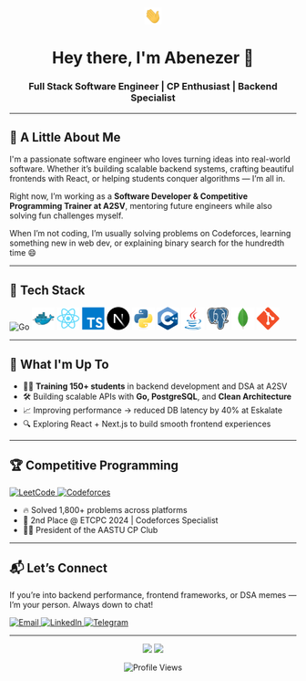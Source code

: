 <div align="center">
  <img src="https://raw.githubusercontent.com/ABSphreak/ABSphreak/master/gifs/Hi.gif" width="30px">
  <h1>Hey there, I'm Abenezer 👋</h1>
  <h3>Full Stack Software Engineer | CP Enthusiast | Backend Specialist</h3>
</div>

---

## 🌟 A Little About Me

I'm a passionate software engineer who loves turning ideas into real-world software. Whether it’s building scalable backend systems, crafting beautiful frontends with React, or helping students conquer algorithms — I’m all in.

Right now, I’m working as a **Software Developer & Competitive Programming Trainer at A2SV**, mentoring future engineers while also solving fun challenges myself.

When I’m not coding, I’m usually solving problems on Codeforces, learning something new in web dev, or explaining binary search for the hundredth time 😄

---

## 🔧 Tech Stack

<p align="left">
  <img src="https://go.dev/blog/go-brand/Go-Logo/SVG/Go-Logo_Blue.svg" alt="Go" width="40" height="40"/>
  <img src="https://raw.githubusercontent.com/devicons/devicon/master/icons/docker/docker-original.svg" alt="Docker" width="40" height="40"/>
  <img src="https://raw.githubusercontent.com/devicons/devicon/master/icons/react/react-original.svg" alt="React" width="40" height="40"/>
  <img src="https://raw.githubusercontent.com/devicons/devicon/master/icons/typescript/typescript-original.svg" alt="TypeScript" width="40" height="40"/>
  <img src="https://raw.githubusercontent.com/devicons/devicon/master/icons/nextjs/nextjs-original.svg" alt="Next.js" width="40" height="40"/>
  <img src="https://raw.githubusercontent.com/devicons/devicon/master/icons/python/python-original.svg" alt="Python" width="40" height="40"/>
  <img src="https://raw.githubusercontent.com/devicons/devicon/master/icons/cplusplus/cplusplus-original.svg" alt="C++" width="40" height="40"/>
  <img src="https://raw.githubusercontent.com/devicons/devicon/master/icons/java/java-original.svg" alt="Java" width="40" height="40"/>
  <img src="https://raw.githubusercontent.com/devicons/devicon/master/icons/postgresql/postgresql-original.svg" alt="PostgreSQL" width="40" height="40"/>
  <img src="https://raw.githubusercontent.com/devicons/devicon/master/icons/mongodb/mongodb-original.svg" alt="MongoDB" width="40" height="40"/>
  <img src="https://raw.githubusercontent.com/devicons/devicon/master/icons/git/git-original.svg" alt="Git" width="40" height="40"/>
</p>

---

## 💼 What I'm Up To

- 🧑‍🏫 **Training 150+ students** in backend development and DSA at A2SV
- 🛠️ Building scalable APIs with **Go, PostgreSQL**, and **Clean Architecture**
- 📈 Improving performance → reduced DB latency by 40% at Eskalate
- 🔍 Exploring React + Next.js to build smooth frontend experiences

---

## 🏆 Competitive Programming

<p align="left">
  <a href="https://leetcode.com/abenezer54" target="_blank">
    <img src="https://img.shields.io/badge/LeetCode-FFA116?style=for-the-badge&logo=LeetCode&logoColor=black" alt="LeetCode"/>
  </a>
  <a href="https://codeforces.com/profile/abenezer_m54" target="_blank">
    <img src="https://img.shields.io/badge/Codeforces-445f9d?style=for-the-badge&logo=Codeforces&logoColor=white" alt="Codeforces"/>
  </a>
</p>

- 🔥 Solved 1,800+ problems across platforms  
- 🥈 2nd Place @ ETCPC 2024 | Codeforces Specialist  
- 🧑‍💼 President of the AASTU CP Club  

---

## 📬 Let’s Connect

If you’re into backend performance, frontend frameworks, or DSA memes — I’m your person. Always down to chat!

<p align="left">
  <a href="mailto:abenezer.asres21@gmail.com">
    <img src="https://img.shields.io/badge/Gmail-D14836?style=for-the-badge&logo=gmail&logoColor=white" alt="Email"/>
  </a>
  <a href="https://www.linkedin.com/in/abenezer-m-asres-015541247/">
    <img src="https://img.shields.io/badge/LinkedIn-0077B5?style=for-the-badge&logo=linkedin&logoColor=white" alt="LinkedIn"/>
  </a>
  <a href="https://t.me/abenezer_m54">
    <img src="https://img.shields.io/badge/Telegram-2CA5E0?style=for-the-badge&logo=telegram&logoColor=white" alt="Telegram"/>
  </a>
</p>

---

<p align="center">
  <img src="https://github-readme-stats.vercel.app/api?username=abenezer54&show_icons=true&theme=tokyonight" height="165"/>
  <img src="https://github-readme-streak-stats.herokuapp.com/?user=abenezer54&theme=tokyonight" height="165"/>
</p>

<p align="center">
  <img src="https://komarev.com/ghpvc/?username=abenezer54&label=Profile%20Views&color=0e75b6&style=flat" alt="Profile Views"/>
</p>
